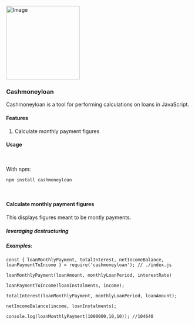 <a href="https://www.npmjs.com/package/cashmoneyloan"><img src="https://i.pinimg.com/564x/cc/8a/ab/cc8aabb120ae1cc3febe59167e06b7ed.jpg" height="200px" alt="Image"/></a>
### Cashmoneyloan
Cashmoneyloan is a tool for performing calculations on loans in JavaScript.

#### Features
1. Calculate monthly payment figures

#### Usage
<br>

With npm:
```
npm install cashmoneyloan
```
<br>

#### Calculate monthly payment figures
This displays figures meant to be montly payments. 
<br>

##### leveraging destructuring  <br>

##### Examples:
```
const { loanMonthlyPayment, totalInterest, netIncomeBalance, loanPaymentToIncome } = require('cashmoneyloan'); // ./index.js

loanMonthlyPayment(loanAmount, monthlyLoanPeriod, interestRate)

loanPaymentToIncome(loanInstalments, income);
 
totalInterest(loanMonthlyPayment, monthlyLoanPeriod, loanAmount);
 
netIncomeBalance(income, loanInstalments);
 
console.log(loanMonthlyPayment(1000000,10,10)); //104640
```


